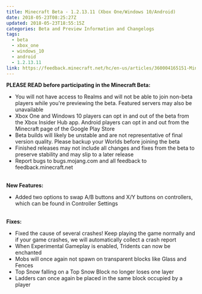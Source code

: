 ```yaml
---
title: Minecraft Beta - 1.2.13.11 (Xbox One/Windows 10/Android)
date: 2018-05-23T08:25:27Z
updated: 2018-05-23T18:55:15Z
categories: Beta and Preview Information and Changelogs
tags:
  - beta
  - xbox_one
  - windows_10
  - android
  - 1.2.13.11
link: https://feedback.minecraft.net/hc/en-us/articles/360004165151-Minecraft-Beta-1-2-13-11-Xbox-One-Windows-10-Android-
---
```


**PLEASE READ before participating in the Minecraft Beta:**

-   You will not have access to Realms and will not be able to join non-beta players while you\'re previewing the beta. Featured servers may also be unavailable
-   Xbox One and Windows 10 players can opt in and out of the beta from the Xbox Insider Hub app. Android players can opt in and out from the Minecraft page of the Google Play Store
-   Beta builds will likely be unstable and are not representative of final version quality. Please backup your Worlds before joining the beta
-   Finished releases may not include all changes and fixes from the beta to preserve stability and may slip to a later release
-   Report bugs to bugs.mojang.com and all feedback to feedback.minecraft.net

\
**New Features:**

-   Added two options to swap A/B buttons and X/Y buttons on controllers, which can be found in Controller Settings

\
**Fixes:**

-   Fixed the cause of several crashes! Keep playing the game normally and if your game crashes, we will automatically collect a crash report
-   When Experimental Gameplay is enabled, Tridents can now be enchanted
-   Mobs will once again not spawn on transparent blocks like Glass and Fences
-   Top Snow falling on a Top Snow Block no longer loses one layer
-   Ladders can once again be placed in the same block occupied by a player

